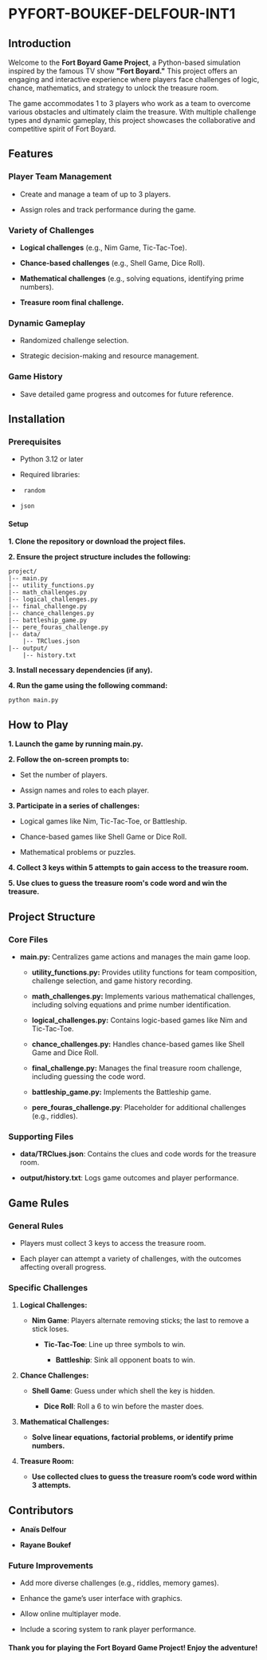 # PYFORT-BOUKEF-DELFOUR-INT1


## Introduction

Welcome to the __Fort Boyard Game Project__, a Python-based simulation inspired by the famous TV show __"Fort Boyard."__ This project offers an engaging and interactive experience where players face challenges of logic, chance, mathematics, and strategy to unlock the treasure room.

The game accommodates 1 to 3 players who work as a team to overcome various obstacles and ultimately claim the treasure. With multiple challenge types and dynamic gameplay, this project showcases the collaborative and competitive spirit of Fort Boyard.

## Features

### Player Team Management

 - Create and manage a team of up to 3 players.

 - Assign roles and track performance during the game.

### Variety of Challenges

- __Logical challenges__ (e.g., Nim Game, Tic-Tac-Toe).

- __Chance-based challenges__ (e.g., Shell Game, Dice Roll).

- __Mathematical challenges__ (e.g., solving equations, identifying prime numbers).

- __Treasure room final challenge.__

### Dynamic Gameplay

- Randomized challenge selection.

- Strategic decision-making and resource management.

### Game History

- Save detailed game progress and outcomes for future reference.

## Installation

### Prerequisites

- Python 3.12 or later

- Required libraries:

- ``` random```

- ```json```

#### Setup

__1. Clone the repository or download the project files.__

__2. Ensure the project structure includes the following:__
```
project/
|-- main.py
|-- utility_functions.py
|-- math_challenges.py
|-- logical_challenges.py
|-- final_challenge.py
|-- chance_challenges.py
|-- battleship_game.py
|-- pere_fouras_challenge.py
|-- data/
    |-- TRClues.json
|-- output/
    |-- history.txt 
```

__3. Install necessary dependencies (if any).__

__4. Run the game using the following command:__

```python main.py```

## How to Play

__1. Launch the game by running main.py.__

__2. Follow the on-screen prompts to:__

- Set the number of players.

- Assign names and roles to each player.

__3. Participate in a series of challenges:__

- Logical games like Nim, Tic-Tac-Toe, or Battleship.

- Chance-based games like Shell Game or Dice Roll.

- Mathematical problems or puzzles.

__4. Collect 3 keys within 5 attempts to gain access to the treasure room.__

__5. Use clues to guess the treasure room's code word and win the treasure.__

## Project Structure

### Core Files

- __main.py:__ Centralizes game actions and manages the main game loop.

  - __utility_functions.py:__ Provides utility functions for team composition, challenge selection, and game history recording.

  - __math_challenges.py:__ Implements various mathematical challenges, including solving equations and prime number identification.

  - __logical_challenges.py:__ Contains logic-based games like Nim and Tic-Tac-Toe.

  - __chance_challenges.py:__ Handles chance-based games like Shell Game and Dice Roll.

  - __final_challenge.py:__ Manages the final treasure room challenge, including guessing the code word.

  - __battleship_game.py:__ Implements the Battleship game.

  - __pere_fouras_challenge.py__: Placeholder for additional challenges (e.g., riddles).

### Supporting Files

-   __data/TRClues.json__: Contains the clues and code words for the treasure room.

  - __output/history.txt__: Logs game outcomes and player performance.

## __Game Rules__

### __General Rules__

-   Players must collect 3 keys to access the treasure room.

  - Each player can attempt a variety of challenges, with the outcomes affecting overall progress.

### Specific Challenges

1. __Logical Challenges:__

   - __Nim Game__: Players alternate removing sticks; the last to remove a stick loses.

     - __Tic-Tac-Toe__: Line up three symbols to win.

       - __Battleship__: Sink all opponent boats to win.

2. __Chance Challenges:__

   - __Shell Game__: Guess under which shell the key is hidden.

     - __Dice Roll__: Roll a 6 to win before the master does.

3. __Mathematical Challenges:__

   - __Solve linear equations, factorial problems, or identify prime numbers.__

4. __Treasure Room:__

   - __Use collected clues to guess the treasure room’s code word within 3 attempts.__

## Contributors

- __Anaïs Delfour__

- __Rayane Boukef__

### Future Improvements

- Add more diverse challenges (e.g., riddles, memory games).

- Enhance the game’s user interface with graphics.

- Allow online multiplayer mode.

- Include a scoring system to rank player performance.

#### Thank you for playing the Fort Boyard Game Project! Enjoy the adventure!

